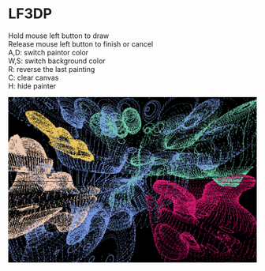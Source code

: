 # LF3DP
Hold mouse left button to draw <br>
Release mouse left button to finish or cancel <br>
A,D: switch paintor color <br>
W,S: switch background color <br>
R: reverse the last painting <br>
C: clear canvas <br>
H: hide painter <br>

<div align="center">
  <img src=lf3dp.png alt="lf3dp" style="width:600px;height:auto;">
</div>
